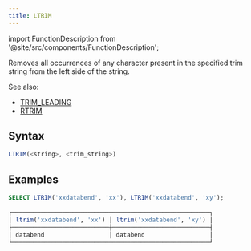 ```yaml
---
title: LTRIM
---
```

import FunctionDescription from '@site/src/components/FunctionDescription';

<FunctionDescription description="Introduced or updated: v1.2.694"/>

Removes all occurrences of any character present in the specified trim string from the left side of the string.

See also: 

- [TRIM_LEADING](trim-leading.md)
- [RTRIM](rtrim.md)

## Syntax

```sql
LTRIM(<string>, <trim_string>)
```

## Examples

```sql
SELECT LTRIM('xxdatabend', 'xx'), LTRIM('xxdatabend', 'xy');

┌───────────────────────────────────────────────────────┐
│ ltrim('xxdatabend', 'xx') │ ltrim('xxdatabend', 'xy') │
├───────────────────────────┼───────────────────────────┤
│ databend                  │ databend                  │
└───────────────────────────────────────────────────────┘
```